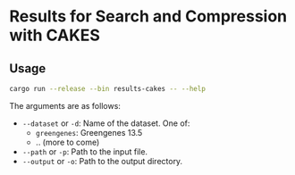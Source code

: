 # Results for Search and Compression with CAKES

## Usage

```bash
cargo run --release --bin results-cakes -- --help
```

The arguments are as follows:

- `--dataset` or `-d`: Name of the dataset. One of:
  - `greengenes`: Greengenes 13.5
  - .. (more to come)
- `--path` or `-p`: Path to the input file.
- `--output` or `-o`: Path to the output directory.
